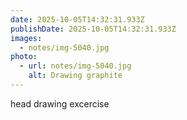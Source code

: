 ```yaml
---
date: 2025-10-05T14:32:31.933Z
publishDate: 2025-10-05T14:32:31.933Z
images:
  - notes/img-5040.jpg
photo:
  - url: notes/img-5040.jpg
    alt: Drawing graphite
---
```


head drawing excercise
